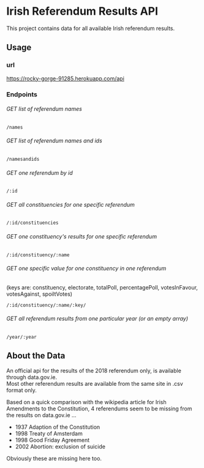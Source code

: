 # Irish Referendum Results API

This project contains data for all available Irish referendum results.    


## Usage

### url
https://rocky-gorge-91285.herokuapp.com/api



### Endpoints
 
###### GET list of referendum names
````
/names

````

###### GET list of referendum names and ids
````
/namesandids

````

###### GET one referendum by id
````
/:id

````

###### GET all constituencies for one specific referendum
````
/:id/constituencies

````

###### GET one constituency's results for one specific referendum
````
/:id/constituency/:name

````

###### GET one specific value for one constituency  in one referendum
(keys are: constituency, electorate, totalPoll, percentagePoll, votesInFavour, votesAgainst, spoiltVotes)
````
/:id/constituency/:name/:key/

````

###### GET all referendum results from one particular year (or an empty array)
````
/year/:year

````

## About the Data


An official api for the results of the 2018 referendum only, is available through data.gov.ie.  
Most other referendum results are available from the same site in .csv format only.

Based on a quick comparison with the wikipedia article for Irish Amendments to the Constitution, 4 referendums seem to be missing from the results on data.gov.ie ...

- 1937 Adaption of the Constitution
- 1998 Treaty of Amsterdam
- 1998 Good Friday Agreement
- 2002 Abortion: exclusion of suicide

Obviously these are missing here too.

